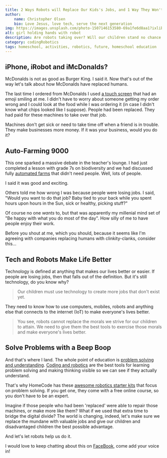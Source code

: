 ```yaml
---
title: 2 Ways Robots will Replace Our Kids's Jobs, and 1 Way They Won't
author:
    name: Christopher Olsen
    bio: Love Jesus, love tech, serve the next generation
img: https://images.unsplash.com/photo-1507146153580-69a1fe6d8aa1?ixlib=rb-1.2.1&ixid=eyJhcHBfaWQiOjEyMDd9&auto=format&fit=crop&w=1350&q=80
alt: girl holding hands with robot
description: Are robots taking over? Will our children stand no chance of getting a job because AI can do it better? Yes and no. Mostly no.
category: codingRobotics
tags: homeschool, activities, robotics, future, homeschool education
---
```


## iPhone, iRobot and iMcDonalds?
McDonalds is not as good as Burger King. I said it. Now that's out of the way let's talk about how McDonalds have replaced humans.

The last time I ordered from McDonalds I used [a touch screen](https://www.sciencealert.com/no-mcdonald-s-touch-screens-are-not-contaminated-with-poop#:~:text=%22Poo%20found%20on%20every%20McDonald's%20touch%20screen%20tested.%22&text=No%2C%20there%20is%20no%20poop,live%20in%20soil%20and%20water.) that had an emoji smiling at me. I didn't have to worry about someone getting my order wrong and I could look at the food while I was ordering it (in case I didn't know what chips looked like I suppose). People had been replaced. They had paid for these machines to take over that job.

Machines don't get sick or need to take time off when a friend is in trouble. They make businesses more money. If it was your business, would you do it?

## Auto-Farming 9000
This one sparked a massive debate in the teacher's lounge. I had just completed a lesson with grade 7s on biodiversity and we had discussed fully [automated farms](https://farm.bot/) that didn't need people. Well, lots of people. 

I said it was good and exciting.

Others told me how wrong I was because people were losing jobs. I said, "Would you want to do that job? Baby tied to your back while you spent hours upon hours in the Sun, sick or healthy, picking stuff?"

Of course no one _wants_ to, but that was apparently my millenial mind set of "Be happy with what you do most of the day". How silly of me to have people enjoy their work. 

Before you shout at me, which you should, because it seems like I'm agreeing with companies replacing humans with clinkity-clanks, consider this...

## Tech and Robots Make Life Better
Technology is defined at anything that makes our lives better or easier. If people are losing jobs, then that falls out of the definition. But it's still technology, do you know why?

> Our children must use technology to create more jobs that don't exist yet.

They need to know how to use computers, mobiles, robots and anything else that connects to the internet (IoT) to make everyone's lives better.

> You see, robots cannot replace the morals we strive for our children to attain. We need to give them the best tools to exercise those morals and make everyone's lives better.

## Solve Problems with a Beep Boop
And that's where I land. The whole point of education is [problem solving and understanding](https://homecode.co.za/blog/see-understanding-analogies). [Coding and robotics](https://homecode.co.za/blog/we-dont-need-coding) are the best tools for learning problem solving and making thinking visible so we can see if they actually understand.

That's why HomeCode has these [awesome robotics starter kits](https://homecode.shop) that focus on problem solving. If you get one, they come with a free online course, so you don't have to be an expert. 

Imagine if those people who had been 'replaced' were able to repair those machines, or make more like them? What if we used that extra time to bridge the digital divide? The world is changing, indeed, let's make sure we replace the mundane with valuable jobs and give our children and disadvantaged children the best possible advantage.

And let's let robots help us do it.

I would love to keep chatting about this on [FaceBook](https://facebook.com/homecodegeorge), come add your voice in! 
